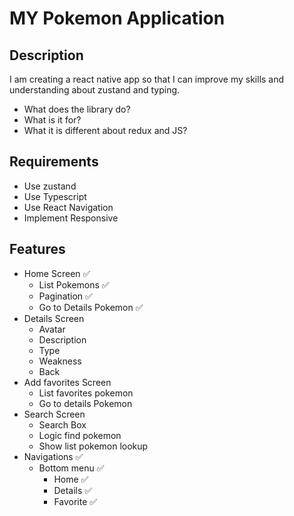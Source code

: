 # MY Pokemon Application

## Description

I am creating a react native app so that I can improve my skills and understanding about zustand and typing. 
- What does the library do? 
- What is it for? 
- What it is different about redux and JS?
## Requirements 

- Use zustand
- Use Typescript
- Use React Navigation
- Implement Responsive

## Features

- Home Screen ✅
  - List Pokemons ✅
  - Pagination ✅
  - Go to Details Pokemon ✅
- Details Screen
  - Avatar
  - Description
  - Type
  - Weakness
  - Back
- Add favorites Screen
  - List favorites pokemon
  - Go to details Pokemon
- Search Screen  
  - Search Box
  - Logic find pokemon
  - Show list pokemon lookup
- Navigations ✅
    - Bottom menu ✅
        - Home ✅
        - Details ✅
        - Favorite ✅